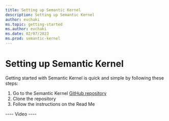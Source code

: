```yaml
---
title: Setting up Semantic Kernel
description: Setting up Semantic Kernel
author: evchaki
ms.topic: getting-started
ms.author: evchaki
ms.date: 02/07/2023
ms.prod: semantic-kernel
---
```

# Setting up Semantic Kernel

Getting started with Semantic Kernel is quick and simple by following these steps:
1. Go to the Semantic Kernel [GitHub repository](https://github.com/microsoft/semantic-kernel)
2. Clone the repository
3. Follow the instructions on the Read Me


---- Video ----
